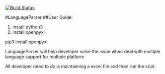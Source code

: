 [![Build Status](https://travis-ci.org/LukeLinXu/LanguageParser.svg?branch=master)](https://travis-ci.org/LukeLinXu/LanguageParser)

#LanguageParser
##User Guide:
1. install python3
2. install openpyxl

  pip3 install openpyxl
  
LanguageParser will help developer solve the issue when deal with multiple language support for multiple platform

All developer need to do is maintaiming a excel file and then run the sript.



